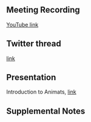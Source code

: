 ## Meeting Recording
[YouTube link](https://www.youtube.com/watch?v=zUEECO3JD-o&feature=emb_logo)

## Twitter thread
[link](https://twitter.com/Orthogonal_Lab/status/1327666141477670913)

## Presentation
Introduction to Animats, [link](https://github.com/Orthogonal-Research-Lab/Meta-brain-Models/blob/master/Animats/Presentation.md)

## Supplemental Notes

